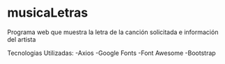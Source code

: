 # musicaLetras
Programa web que muestra la letra de la canción solicitada e información del artista

Tecnologias Utilizadas:
-Axios
-Google Fonts
-Font Awesome
-Bootstrap
